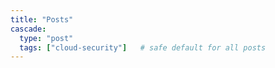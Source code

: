 ```yaml
---
title: "Posts"
cascade:
  type: "post"
  tags: ["cloud-security"]   # safe default for all posts
---
```


